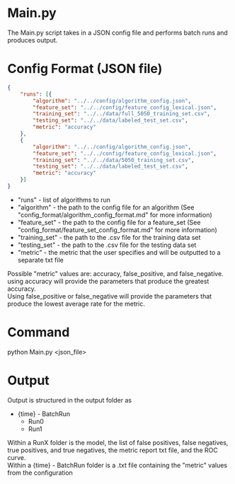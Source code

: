 # Main.py

The Main.py script takes in a JSON config file and performs batch runs and produces output.

# Config Format (JSON file)
```json
{ 
	"runs": [{
		"algorithm": "../../config/algorithm_config.json",
		"feature_set": "../../config/feature_config_lexical.json",
		"training_set": "../../data/full_5050_training_set.csv",
		"testing_set": "../../data/labeled_test_set.csv",
		"metric": "accuracy"
	},
	{
		"algorithm": "../../config/algorithm_config.json",
		"feature_set": "../../config/feature_config_lexical.json",
		"training_set": "../../data/5050_training_set.csv",
		"testing_set": "../../data/labeled_test_set.csv",
		"metric": "accuracy"
	}]	
}
```
* "runs" - list of algorithms to run
* "algorithm" - the path to the config file for an algorithm (See "config_format/algorithm_config_format.md" for more information)
* "feature_set" - the path to the config file for a feature_set (See "config_format/feature_set_config_format.md" for more information)
* "training_set" - the path to the .csv file for the training data set
* "testing_set" - the path to the .csv file for the testing data set
* "metric"	- the metric that the user specifies and will be outputted to a separate txt file

Possible "metric" values are: accuracy, false_positive, and false_negative.  
using accuracy will provide the parameters that produce the greatest accuracy.  
Using false_positive or false_negative will provide the parameters that produce the lowest average rate for the metric.  

# Command

python Main.py <json_file>

# Output

Output is structured in the output folder as  
  * {time} - BatchRun  
    * Run0  
    * Run1  
		
Within a RunX folder is the model, the list of false positives, false negatives, true positives, and true negatives, the metric report txt file, and the ROC curve.  
Within a {time} - BatchRun folder is a .txt file containing the "metric" values from the configuration
